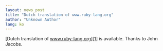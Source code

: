 ```yaml
---
layout: news_post
title: "Dutch translation of www.ruby-lang.org"
author: "Unknown Author"
lang: ko
---
```


[Dutch translation of www.ruby-lang.org][1] is available. Thanks to John
Jacobs.



[1]: http://www.xs4all.nl/~jjacobs/index.html 
